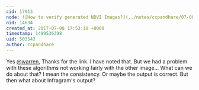 ```yaml
---
cid: 17013
node: ![How to verify generated NDVI Images?](../notes/ccpandhare/07-08-2017/how-to-verify-if-my-programmatically-generated-ndvi-version-of-an-image-is-correct)
nid: 14634
created_at: 2017-07-08 17:53:18 +0000
timestamp: 1499536398
uid: 503543
author: ccpandhare
---
```


Yes [@warren](/profile/warren), Thanks for the link. I have noted that. But we had a problem with these algorithms not working fairly with the other image... What can we do about that? I mean the consistency. Or maybe the output is correct. But then what about Infragram's output?